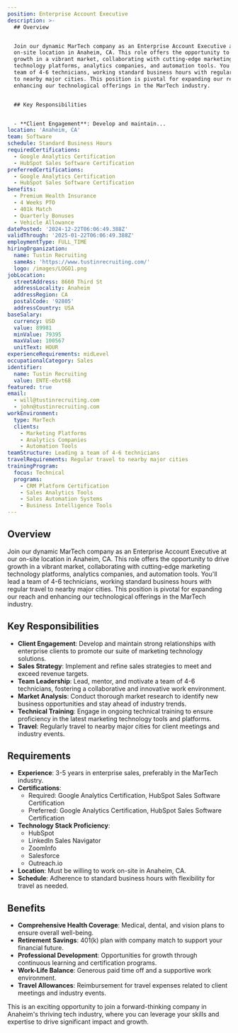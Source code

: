 ```yaml
---
position: Enterprise Account Executive
description: >-
  ## Overview


  Join our dynamic MarTech company as an Enterprise Account Executive at our
  on-site location in Anaheim, CA. This role offers the opportunity to drive
  growth in a vibrant market, collaborating with cutting-edge marketing
  technology platforms, analytics companies, and automation tools. You'll lead a
  team of 4-6 technicians, working standard business hours with regular travel
  to nearby major cities. This position is pivotal for expanding our reach and
  enhancing our technological offerings in the MarTech industry.


  ## Key Responsibilities


  - **Client Engagement**: Develop and maintain...
location: 'Anaheim, CA'
team: Software
schedule: Standard Business Hours
requiredCertifications:
  - Google Analytics Certification
  - HubSpot Sales Software Certification
preferredCertifications:
  - Google Analytics Certification
  - HubSpot Sales Software Certification
benefits:
  - Premium Health Insurance
  - 4 Weeks PTO
  - 401k Match
  - Quarterly Bonuses
  - Vehicle Allowance
datePosted: '2024-12-22T06:06:49.388Z'
validThrough: '2025-01-22T06:06:49.388Z'
employmentType: FULL_TIME
hiringOrganization:
  name: Tustin Recruiting
  sameAs: 'https://www.tustinrecruiting.com/'
  logo: /images/LOGO1.png
jobLocation:
  streetAddress: 8660 Third St
  addressLocality: Anaheim
  addressRegion: CA
  postalCode: '92805'
  addressCountry: USA
baseSalary:
  currency: USD
  value: 89981
  minValue: 79395
  maxValue: 100567
  unitText: HOUR
experienceRequirements: midLevel
occupationalCategory: Sales
identifier:
  name: Tustin Recruiting
  value: ENTE-ebvt68
featured: true
email:
  - will@tustinrecruiting.com
  - john@tustinrecruiting.com
workEnvironment:
  type: MarTech
  clients:
    - Marketing Platforms
    - Analytics Companies
    - Automation Tools
teamStructure: Leading a team of 4-6 technicians
travelRequirements: Regular travel to nearby major cities
trainingProgram:
  focus: Technical
  programs:
    - CRM Platform Certification
    - Sales Analytics Tools
    - Sales Automation Systems
    - Business Intelligence Tools
---
```




## Overview

Join our dynamic MarTech company as an Enterprise Account Executive at our on-site location in Anaheim, CA. This role offers the opportunity to drive growth in a vibrant market, collaborating with cutting-edge marketing technology platforms, analytics companies, and automation tools. You'll lead a team of 4-6 technicians, working standard business hours with regular travel to nearby major cities. This position is pivotal for expanding our reach and enhancing our technological offerings in the MarTech industry.

## Key Responsibilities

- **Client Engagement**: Develop and maintain strong relationships with enterprise clients to promote our suite of marketing technology solutions.
- **Sales Strategy**: Implement and refine sales strategies to meet and exceed revenue targets.
- **Team Leadership**: Lead, mentor, and motivate a team of 4-6 technicians, fostering a collaborative and innovative work environment.
- **Market Analysis**: Conduct thorough market research to identify new business opportunities and stay ahead of industry trends.
- **Technical Training**: Engage in ongoing technical training to ensure proficiency in the latest marketing technology tools and platforms.
- **Travel**: Regularly travel to nearby major cities for client meetings and industry events.

## Requirements

- **Experience**: 3-5 years in enterprise sales, preferably in the MarTech industry.
- **Certifications**:
  - Required: Google Analytics Certification, HubSpot Sales Software Certification
  - Preferred: Google Analytics Certification, HubSpot Sales Software Certification
- **Technology Stack Proficiency**: 
  - HubSpot
  - LinkedIn Sales Navigator
  - ZoomInfo
  - Salesforce
  - Outreach.io
- **Location**: Must be willing to work on-site in Anaheim, CA.
- **Schedule**: Adherence to standard business hours with flexibility for travel as needed.

## Benefits

- **Comprehensive Health Coverage**: Medical, dental, and vision plans to ensure overall well-being.
- **Retirement Savings**: 401(k) plan with company match to support your financial future.
- **Professional Development**: Opportunities for growth through continuous learning and certification programs.
- **Work-Life Balance**: Generous paid time off and a supportive work environment.
- **Travel Allowances**: Reimbursement for travel expenses related to client meetings and industry events.

This is an exciting opportunity to join a forward-thinking company in Anaheim's thriving tech industry, where you can leverage your skills and expertise to drive significant impact and growth.